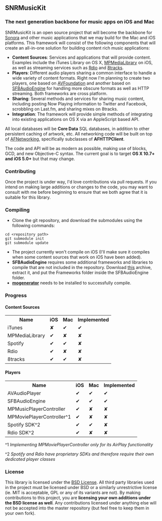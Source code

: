 ## SNRMusicKit
### The next generation backbone for music apps on iOS and Mac

SNRMusicKit is an open source project that will become the backbone for [Sonora](http://getsonora.com) and other music applications that we may build for the Mac and iOS platforms. This framework will consist of the following components that will create an all-in-one solution for building content rich music applications:

* **Content Sources**: Services and applications that will provide content. Examples include the iTunes Library on OS X, [MPMediaLibrary](http://developer.apple.com/library/ios/#documentation/mediaplayer/reference/MediaPlayer_Framework/_index.html#//apple_ref/doc/uid/TP40006952) on iOS, as well as streaming services such as [Rdio](http://www.rdio.com) and [8tracks](http://8tracks.com).
* **Players**: Different audio players sharing a common interface to handle a wide variety of content formats. Right now I'm planning to create two players, one based on [AVFoundation](http://developer.apple.com/library/ios/#documentation/AVFoundation/Reference/AVFoundationFramework/_index.html) and another based on [SFBAudioEngine](https://github.com/sbooth/SFBAudioEngine) for handling more obscure formats as well as HTTP streaming. Both frameworks are cross platform.
* **Sharing**: Several methods and services for sharing music content, including posting Now Playing information to Twitter and Facebook, scrobbling on Last.fm, and sharing mixes on 8tracks.
* **Integration**: The framework will provide simple methods of integrating into existing applications on OS X via an AppleScript based API.

All local databases will be **Core Data** SQL databases, in addition to other persistent caching of artwork, etc. All networking code will be built on top of [AFNetworking](https://github.com/AFNetworking/AFNetworking), specifically subclasses of **AFHTTPClient**.

The code and API will be as modern as possible, making use of blocks, GCD, and new Objective-C syntax.  The current goal is to target **OS X 10.7+ and iOS 5.0+** but that may change.

### Contributing

Once the project is under way, I'd love contributions via pull requests. If you intend on making large additions or changes to the code, you may want to consult with me before beginning to ensure that we both agree that it is suitable for this library. 

### Compiling

* Clone the git repository, and download the submodules using the following commands:

```
cd <repository path>
git submodule init
git submodule update
```
* The project currently won't compile on iOS (I'll make sure it compiles when some content sources that work on iOS have been added).
* **SFBAudioEngine** requires some additional frameworks and libraries to compile that are not included in the repository. Download [this](https://github.com/downloads/sbooth/SFBAudioEngine/Frameworks.tar.bz2) archive, extract it, and put the Frameworks folder inside the SFBAudioEngine folder.
* **[mogenerator](https://github.com/rentzsch/mogenerator)** needs to be installed to successfully compile.

### Progress

#### Content Sources

<table>
  <tr>
    <th>Name</th><th>iOS</th><th>Mac</th><th>Implemented</th>
  </tr>
  <tr>
    <td>iTunes</td><td>✘</td><td>✔</td><td>✔</td>
  </tr>
  <tr>
    <td>MPMediaLibrary</td><td>✔</td><td>✘</td><td>✘</td>
  </tr>
  <tr>
    <td>Spotify</td><td>✔</td><td>✔</td><td>✘</td>
  </tr>
  <tr>
    <td>Rdio</td><td>✔</td><td>✘</td><td>✘</td>
  </tr>
  <tr>
    <td>8tracks</td><td>✔</td><td>✔</td><td>✘</td>
  </tr>
</table>

#### Players

<table>
  <tr>
    <th>Name</th><th>iOS</th><th>Mac</th><th>Implemented</th>
  </tr>
  <tr>
    <td>AVAudioPlayer</td><td>✔</td><td>✔</td><td>✔</td>
  </tr>
  <tr>
    <td>SFBAudioEngine</td><td>✔</td><td>✔</td><td>✔</td>
  </tr>
  <tr>
    <td>MPMusicPlayerController</td><td>✔</td><td>✘</td><td>✘</td>
  </tr>
  <tr>
    <td>MPMoviePlayerController^1</td><td>✔</td><td>✘</td><td>✘</td>
  </tr>
  <tr>
    <td>Spotify SDK^2</td><td>✔</td><td>✔</td><td>✘</td>
  </tr>
  <tr>
    <td>Rdio SDK^2</td><td>✔</td><td>✘</td><td>✘</td>
  </tr>
</table>

^1 *Implementing MPMoviePlayerController only for its AirPlay functionality*

^2 *Spotify and Rdio have proprietary SDKs and therefore require their own dedicated player classes*

### License

This library is licensed under the [BSD License](http://opensource.org/licenses/bsd-license.php). All third party libraries used in the project must be licensed under BSD or a similarly unrestrictive license (ie. MIT is acceptable, GPL or any of its variants are not). By making contributions to this project, you are **licensing your own additions under the BSD license as well**. Any contributions licensed under anything else will not be accepted into the master repository (but feel free to keep them in your own fork).